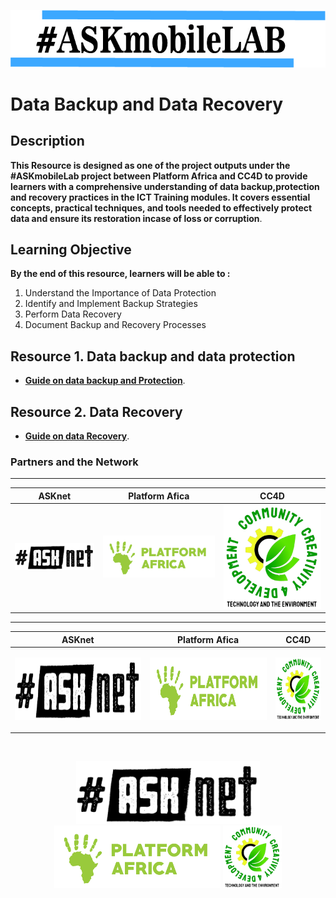 
 ![Pic](/images/vann.jpg)

# Data Backup and Data Recovery 


## Description 

 **This Resource is designed as one of the  project outputs under the #ASKmobileLab project between Platform Africa and CC4D  to provide learners with a comprehensive understanding of data backup,protection and recovery practices in the ICT Training modules. It covers essential concepts, practical techniques, and tools needed to effectively protect data and ensure its restoration incase of loss or corruption**.

## Learning Objective 
**By the end of this resource, learners will be able to :**

1. Understand the Importance of Data Protection
2. Identify and Implement Backup Strategies
3. Perform Data Recovery
4. Document Backup and Recovery Processes


## Resource 1. Data backup and data protection 

+ [**Guide on data backup and Protection**](Resource-file/Data-Backup-And-Protection.md).

## Resource 2. Data Recovery 

+ [**Guide on data Recovery**](Resource-file/Data-Recovery.md).






### Partners and the  Network
******* 
| ASKnet| Platform Afica|  CC4D|
| :--------:| :--------: |:--------:|
|![ASKnet Logo](/images/asknet-logo.png)|![Platform Africa Logo](/images/PA-Logo-HD.png)|![CC4D Logo](/images/CC4D.png)|
  ******* 

| **ASKnet**           | **Platform Afica**   | **CC4D**           |
|----------------------|----------------------|----------------------|
| <p align="center" width="100%" ><img height="100" src="/images/asknet-logo.png" alt="ASKnet Logo"/></p>  | <p align="center" width="100%" ><img height="100" src="/images/PA-Logo-HD.png" alt="Platform Africa Logo"/></p>  |  <p align="center" width="100%" ><img height="100" src="/images/CC4D.png" alt="CC4D Logo"></p>  |

<br>
<p align="center" width="100%" >
 <img height="100" src="/images/asknet-logo.png" alt="ASKnet Logo"/>
 <img height="100" src="/images/PA-Logo-HD.png" alt="Platform Africa Logo"/>
 <img height="100" src="/images/CC4D.png" alt="CC4D Logo" style="border: 2 px solid black;"/>
</p>


<!---
<p align="center" width="100%"><img width="30%" src="/images/asknet-logo.png" alt="ASKnet Logo"/></p>
-->


